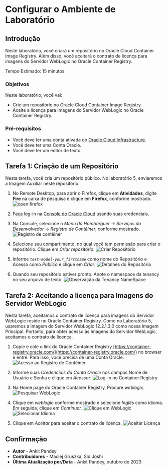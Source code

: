 # Configurar o Ambiente de Laboratório

## Introdução

Neste laboratório, você criará um repositório no Oracle Cloud Container Image Registry. Além disso, você aceitará o contrato de licença para imagens do Servidor WebLogic no Oracle Container Registry.

Tempo Estimado: 15 minutos

### Objetivos

Neste laboratório, você vai:

*   Crie um repositório no Oracle Cloud Container Image Registry.
*   Aceite a licença para Imagens do Servidor WebLogic no Oracle Container Registry.

### Pré-requisitos

*   Você deve ter uma conta ativada do [Oracle Cloud Infrastructure](https://cloud.oracle.com/en_US/cloud-infrastructure).
*   Você deve ter uma Conta Oracle.
*   Você deve ter um editor de texto.

## Tarefa 1: Criação de um Repositório

Nesta tarefa, você cria um repositório público. No laboratório 5, enviaremos a Imagem Auxiliar neste repositório.

1.  No Remote Desktop, para abrir o Firefox, clique em **Atividades**, digite **Fire** na caixa de pesquisa e clique em **Firefox**, conforme mostrado. ![open firefox](images/open-firefox.png)
    
2.  Faça log-in na [Console do Oracle Cloud](https://cloud.oracle.com) usando suas credenciais.
    
3.  Na Console, selecione o _Menu do Hambúrguer_ -> _Serviços do Desenvolvedor_ -> _Registro de Contêiner_, conforme mostrado. ![Registro de contêiner](images/container-registry.png)
    
4.  Selecione seu compartimento, no qual você tem permissão para criar o repositório. Clique em _Criar repositório_. ![Criar Repositório](images/create-repository.png)
    
5.  Informe _`test-model-your_firstname`_ como nome do Repositório e Acesso como _Público_ e clique em _Criar_. ![Detalhes do Repositório](images/repository-details.png)
    
6.  Quando seu repositório estiver pronto. Anote o namespace da tenancy no seu arquivo de texto. ![Observação da Tenancy NameSpace](images/tenancy-namespace.png)
    

## Tarefa 2: Aceitando a licença para Imagens do Servidor WebLogic

Nesta tarefa, aceitamos o contrato de licença para imagens do Servidor WebLogic reside no Oracle Container Registry. Como no Laboratório 5, usaremos a imagem do Servidor WebLogic 12.2.1.3.0 como nossa Imagem Principal. Portanto, para obter acesso às Imagens do Servidor WebLogic, aceitamos o contrato de licença.

1.  Copie e cole o link do Oracle Container Registry [https://container-registry.oracle.com/](https://container-registry.oracle.com/) no browser e entre. Para isso, você precisa de uma Conta Oracle. ![Acesso ao Registro de Contêiner](images/container-registry-sign-in.png)
    
2.  Informe suas _Credenciais da Conta Oracle_ nos campos Nome de Usuário e Senha e clique em _Acessar_. ![Log-in no Container Registry](images/login-container-registry.png)
    
3.  Na Home page do Oracle Container Registry, Procure _weblogic_. ![Pesquisar WebLogic](images/search-weblogic.png)
    
4.  Clique em _weblogic_ conforme mostrado e selecione _Inglês_ como idioma. Em seguida, clique em _Continuar_. ![Clique em WebLogic](images/click-weblogic.png) ![Selecionar Idioma](images/select-language.png)
    
5.  Clique em _Aceitar_ para aceitar o contrato de licença. ![Aceitar Licença](images/accept-license.png)
    

## Confirmação

*   **Autor** - Ankit Pandey
*   **Contribuidores** - Maciej Gruszka, Sid Joshi
*   **Última Atualização por/Data** - Ankit Pandey, outubro de 2023